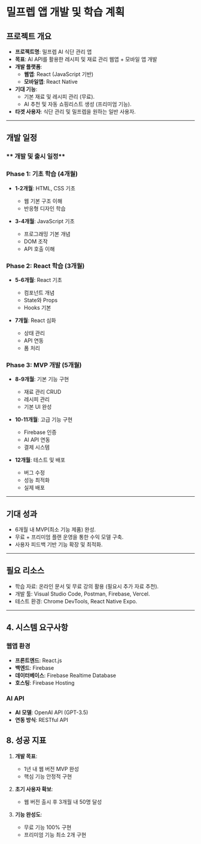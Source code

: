 # 밀프렙 앱 개발 및 학습 계획

## **프로젝트 개요**
- **프로젝트명**: 밀프렙 AI 식단 관리 앱  
- **목표**: AI API를 활용한 레시피 및 재료 관리 웹앱 + 모바일 앱 개발  
- **개발 플랫폼**:  
  - **웹앱**: React (JavaScript 기반)  
  - **모바일앱**: React Native  
- **기대 기능**:  
  - 기본 재료 및 레시피 관리 (무료).  
  - AI 추천 및 자동 쇼핑리스트 생성 (프리미엄 기능).  
- **타겟 사용자**: 식단 관리 및 밀프렙을 원하는 일반 사용자.  

---

## **개발 일정**

### ** 개발 및 출시 일정**

### **Phase 1: 기초 학습 (4개월)**
- **1-2개월**: HTML, CSS 기초
  - 웹 기본 구조 이해
  - 반응형 디자인 학습
  
- **3-4개월**: JavaScript 기초
  - 프로그래밍 기본 개념
  - DOM 조작
  - API 호출 이해

### **Phase 2: React 학습 (3개월)**
- **5-6개월**: React 기초
  - 컴포넌트 개념
  - State와 Props
  - Hooks 기본
  
- **7개월**: React 심화
  - 상태 관리
  - API 연동
  - 폼 처리

### **Phase 3: MVP 개발 (5개월)**
- **8-9개월**: 기본 기능 구현
  - 재료 관리 CRUD
  - 레시피 관리
  - 기본 UI 완성
  
- **10-11개월**: 고급 기능 구현
  - Firebase 인증
  - AI API 연동
  - 결제 시스템
  
- **12개월**: 테스트 및 배포
  - 버그 수정
  - 성능 최적화
  - 실제 배포

---

## **기대 성과**
- 6개월 내 MVP(최소 기능 제품) 완성.  
- 무료 + 프리미엄 플랜 운영을 통한 수익 모델 구축.  
- 사용자 피드백 기반 기능 확장 및 최적화.  

---

## **필요 리소스**
- 학습 자료: 온라인 문서 및 무료 강의 활용 (필요시 추가 자료 추천).  
- 개발 툴: Visual Studio Code, Postman, Firebase, Vercel.  
- 테스트 환경: Chrome DevTools, React Native Expo.  

---

## 4. 시스템 요구사항

### 웹앱 환경
- **프론트엔드**: React.js
- **백엔드**: Firebase
- **데이터베이스**: Firebase Realtime Database
- **호스팅**: Firebase Hosting

### AI API
- **AI 모델**: OpenAI API (GPT-3.5)
- **연동 방식**: RESTful API

## 8. 성공 지표
1. **개발 목표**:
   - 1년 내 웹 버전 MVP 완성
   - 핵심 기능 안정적 구현
   
2. **초기 사용자 확보**:
   - 웹 버전 출시 후 3개월 내 50명 달성
   
3. **기능 완성도**:
   - 무료 기능 100% 구현
   - 프리미엄 기능 최소 2개 구현




